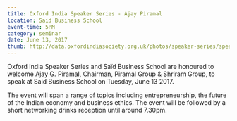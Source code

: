 ```yaml
---
title: Oxford India Speaker Series - Ajay Piramal
location: Said Business School
event-time: 5PM
category: seminar
date: June 13, 2017
thumb: http://data.oxfordindiasociety.org.uk/photos/speaker-series/speaker-series-ajay-piramal.jpg
---
```


Oxford India Speaker Series and Saïd Business School are honoured to welcome Ajay G. Piramal, Chairman, Piramal Group & Shriram Group, to speak at Said Business School on Tuesday, June 13 2017.

The event will span a range of topics including entrepreneurship, the future of the Indian economy and business ethics.
The event will be followed by a short networking drinks reception until around 7.30pm.
